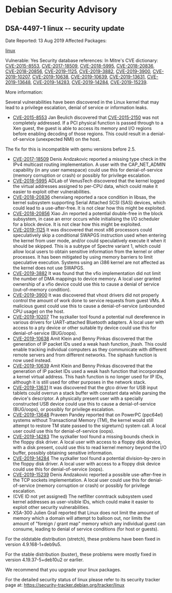 
Debian Security Advisory
========================


DSA-4497-1 linux -- security update
-----------------------------------



Date Reported:
13 Aug 2019
Affected Packages:

[linux](https://packages.debian.org/src:linux)

Vulnerable:
Yes
Security database references:
In Mitre's CVE dictionary: [CVE-2015-8553](https://security-tracker.debian.org/tracker/CVE-2015-8553), [CVE-2017-18509](https://security-tracker.debian.org/tracker/CVE-2017-18509), [CVE-2018-5995](https://security-tracker.debian.org/tracker/CVE-2018-5995), [CVE-2018-20836](https://security-tracker.debian.org/tracker/CVE-2018-20836), [CVE-2018-20856](https://security-tracker.debian.org/tracker/CVE-2018-20856), [CVE-2019-1125](https://security-tracker.debian.org/tracker/CVE-2019-1125), [CVE-2019-3882](https://security-tracker.debian.org/tracker/CVE-2019-3882), [CVE-2019-3900](https://security-tracker.debian.org/tracker/CVE-2019-3900), [CVE-2019-10207](https://security-tracker.debian.org/tracker/CVE-2019-10207), [CVE-2019-10638](https://security-tracker.debian.org/tracker/CVE-2019-10638), [CVE-2019-10639](https://security-tracker.debian.org/tracker/CVE-2019-10639), [CVE-2019-13631](https://security-tracker.debian.org/tracker/CVE-2019-13631), [CVE-2019-13648](https://security-tracker.debian.org/tracker/CVE-2019-13648), [CVE-2019-14283](https://security-tracker.debian.org/tracker/CVE-2019-14283), [CVE-2019-14284](https://security-tracker.debian.org/tracker/CVE-2019-14284), [CVE-2019-15239](https://security-tracker.debian.org/tracker/CVE-2019-15239).  

More information:

Several vulnerabilities have been discovered in the Linux kernel that
may lead to a privilege escalation, denial of service or information
leaks.


* [CVE-2015-8553](https://security-tracker.debian.org/tracker/CVE-2015-8553)
Jan Beulich discovered that [CVE-2015-2150](https://security-tracker.debian.org/tracker/CVE-2015-2150) was not completely
 addressed. If a PCI physical function is passed through to a
 Xen guest, the guest is able to access its memory and I/O
 regions before enabling decoding of those regions. This could
 result in a denial-of-service (unexpected NMI) on the host.


The fix for this is incompatible with qemu versions before 2.5.
* [CVE-2017-18509](https://security-tracker.debian.org/tracker/CVE-2017-18509)
Denis Andzakovic reported a missing type check in the IPv4 multicast
 routing implementation. A user with the CAP\_NET\_ADMIN capability (in
 any user namespace) could use this for denial-of-service (memory
 corruption or crash) or possibly for privilege escalation.
* [CVE-2018-5995](https://security-tracker.debian.org/tracker/CVE-2018-5995)
ADLab of VenusTech discovered that the kernel logged the virtual
 addresses assigned to per-CPU data, which could make it easier to
 exploit other vulnerabilities.
* [CVE-2018-20836](https://security-tracker.debian.org/tracker/CVE-2018-20836)
chenxiang reported a race condition in libsas, the kernel
 subsystem supporting Serial Attached SCSI (SAS) devices, which
 could lead to a use-after-free. It is not clear how this might be
 exploited.
* [CVE-2018-20856](https://security-tracker.debian.org/tracker/CVE-2018-20856)
Xiao Jin reported a potential double-free in the block subsystem,
 in case an error occurs while initialising the I/O scheduler for a
 block device. It is not clear how this might be exploited.
* [CVE-2019-1125](https://security-tracker.debian.org/tracker/CVE-2019-1125)
It was discovered that most x86 processors could speculatively
 skip a conditional SWAPGS instruction used when entering the
 kernel from user mode, and/or could speculatively execute it when
 it should be skipped. This is a subtype of Spectre variant 1,
 which could allow local users to obtain sensitive information from
 the kernel or other processes. It has been mitigated by using
 memory barriers to limit speculative execution. Systems using an
 i386 kernel are not affected as the kernel does not use SWAPGS.
* [CVE-2019-3882](https://security-tracker.debian.org/tracker/CVE-2019-3882)
It was found that the vfio implementation did not limit the number
 of DMA mappings to device memory. A local user granted ownership
 of a vfio device could use this to cause a denial of service
 (out-of-memory condition).
* [CVE-2019-3900](https://security-tracker.debian.org/tracker/CVE-2019-3900)
It was discovered that vhost drivers did not properly control the
 amount of work done to service requests from guest VMs. A
 malicious guest could use this to cause a denial-of-service
 (unbounded CPU usage) on the host.
* [CVE-2019-10207](https://security-tracker.debian.org/tracker/CVE-2019-10207)
The syzkaller tool found a potential null dereference in various
 drivers for UART-attached Bluetooth adapters. A local user with
 access to a pty device or other suitable tty device could use this
 for denial-of-service (BUG/oops).
* [CVE-2019-10638](https://security-tracker.debian.org/tracker/CVE-2019-10638)
Amit Klein and Benny Pinkas discovered that the generation of IP
 packet IDs used a weak hash function, jhash. This could enable
 tracking individual computers as they communicate with different
 remote servers and from different networks. The siphash
 function is now used instead.
* [CVE-2019-10639](https://security-tracker.debian.org/tracker/CVE-2019-10639)
Amit Klein and Benny Pinkas discovered that the generation of IP
 packet IDs used a weak hash function that incorporated a kernel
 virtual address. This hash function is no longer used for IP IDs,
 although it is still used for other purposes in the network stack.
* [CVE-2019-13631](https://security-tracker.debian.org/tracker/CVE-2019-13631)
It was discovered that the gtco driver for USB input tablets could
 overrun a stack buffer with constant data while parsing the device's
 descriptor. A physically present user with a specially
 constructed USB device could use this to cause a denial-of-service
 (BUG/oops), or possibly for privilege escalation.
* [CVE-2019-13648](https://security-tracker.debian.org/tracker/CVE-2019-13648)
Praveen Pandey reported that on PowerPC (ppc64el) systems without
 Transactional Memory (TM), the kernel would still attempt to
 restore TM state passed to the sigreturn() system call. A local
 user could use this for denial-of-service (oops).
* [CVE-2019-14283](https://security-tracker.debian.org/tracker/CVE-2019-14283)
The syzkaller tool found a missing bounds check in the floppy disk
 driver. A local user with access to a floppy disk device, with a
 disk present, could use this to read kernel memory beyond the
 I/O buffer, possibly obtaining sensitive information.
* [CVE-2019-14284](https://security-tracker.debian.org/tracker/CVE-2019-14284)
The syzkaller tool found a potential division-by-zero in the
 floppy disk driver. A local user with access to a floppy disk
 device could use this for denial-of-service (oops).
* [CVE-2019-15239](https://security-tracker.debian.org/tracker/CVE-2019-15239)
Denis Andzakovic reported a possible use-after-free in the
 TCP sockets implementation. A local user could use this for
 denial-of-service (memory corruption or crash) or possibly
 for privilege escalation.
* (CVE ID not yet assigned)
 The netfilter conntrack subsystem used kernel addresses as
 user-visible IDs, which could make it easier to exploit other
 security vulnerabilities.
* XSA-300
 Julien Grall reported that Linux does not limit the amount of memory
 which a domain will attempt to balloon out, nor limits the amount of
 "foreign / grant map" memory which any individual guest can consume,
 leading to denial of service conditions (for host or guests).


For the oldstable distribution (stretch), these problems have been fixed
in version 4.9.168-1+deb9u5.


For the stable distribution (buster), these problems were mostly fixed
in version 4.19.37-5+deb10u2 or earlier.


We recommend that you upgrade your linux packages.


For the detailed security status of linux please refer to
its security tracker page at:
<https://security-tracker.debian.org/tracker/linux>





